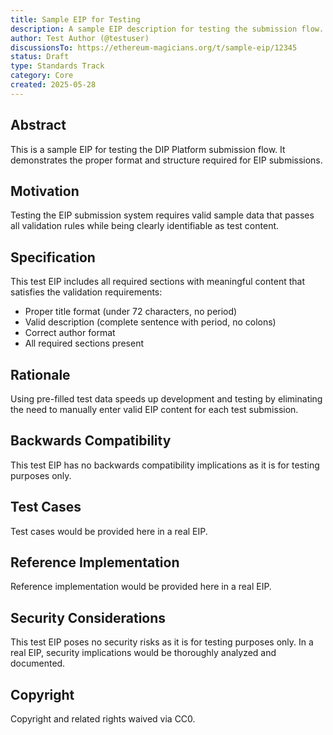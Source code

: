 ```yaml
---
title: Sample EIP for Testing
description: A sample EIP description for testing the submission flow.
author: Test Author (@testuser)
discussionsTo: https://ethereum-magicians.org/t/sample-eip/12345
status: Draft
type: Standards Track
category: Core
created: 2025-05-28
---
```


## Abstract

This is a sample EIP for testing the DIP Platform submission flow. It demonstrates the proper format and structure required for EIP submissions.

## Motivation

Testing the EIP submission system requires valid sample data that passes all validation rules while being clearly identifiable as test content.

## Specification

This test EIP includes all required sections with meaningful content that satisfies the validation requirements:

- Proper title format (under 72 characters, no period)
- Valid description (complete sentence with period, no colons)
- Correct author format
- All required sections present

## Rationale

Using pre-filled test data speeds up development and testing by eliminating the need to manually enter valid EIP content for each test submission.

## Backwards Compatibility

This test EIP has no backwards compatibility implications as it is for testing purposes only.

## Test Cases

Test cases would be provided here in a real EIP.

## Reference Implementation

Reference implementation would be provided here in a real EIP.

## Security Considerations

This test EIP poses no security risks as it is for testing purposes only. In a real EIP, security implications would be thoroughly analyzed and documented.

## Copyright

Copyright and related rights waived via CC0.
